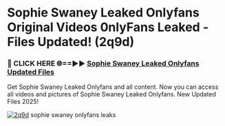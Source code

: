 # Sophie Swaney Leaked Onlyfans Original Videos 0nlyFans Leaked - Files Updated! (2q9d)

<h3>🔴 CLICK HERE 🌐==►► <a href="https://tinyurl.com/x26r9saj" rel="nofollow">Sophie Swaney Leaked Onlyfans Updated Files</a></h3>

Get Sophie Swaney Leaked Onlyfans and all content. Now you can access all videos and pictures of Sophie Swaney Leaked Onlyfans. New Updated Files 2025!

[![2q9d](https://i.imgur.com/LkgZPqh.gif)](https://tinyurl.com/x26r9saj)
sophie swaney onlyfans leaks